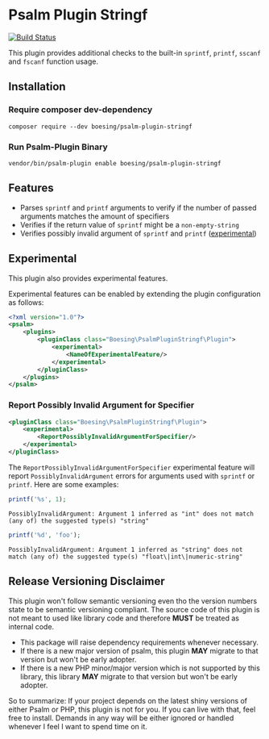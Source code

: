 # Psalm Plugin Stringf

[![Build Status](https://github.com/boesing/psalm-plugin-stringf/actions/workflows/continuous-integration.yml/badge.svg)](https://github.com/boesing/psalm-plugin-stringf/actions/workflows/continuous-integration.yml)

This plugin provides additional checks to the built-in `sprintf`, `printf`, `sscanf` and `fscanf` function usage.

## Installation

### Require composer dev-dependency

```
composer require --dev boesing/psalm-plugin-stringf
```

### Run Psalm-Plugin Binary

```
vendor/bin/psalm-plugin enable boesing/psalm-plugin-stringf
```

## Features

- Parses `sprintf` and `printf` arguments to verify if the number of passed arguments matches the amount of specifiers
- Verifies if the return value of `sprintf` might be a `non-empty-string`
- Verifies possibly invalid argument of `sprintf` and `printf` ([experimental](#report-possibly-invalid-argument-for-specifier))

## Experimental

This plugin also provides experimental features.

Experimental features can be enabled by extending the plugin configuration as follows:

```xml
<?xml version="1.0"?>
<psalm>
    <plugins>
        <pluginClass class="Boesing\PsalmPluginStringf\Plugin">
            <experimental>
                <NameOfExperimentalFeature/>
            </experimental>
        </pluginClass>
    </plugins>
</psalm>
```

### Report Possibly Invalid Argument for Specifier

```xml
<pluginClass class="Boesing\PsalmPluginStringf\Plugin">
    <experimental>
        <ReportPossiblyInvalidArgumentForSpecifier/>
    </experimental>
</pluginClass>
```

The `ReportPossiblyInvalidArgumentForSpecifier` experimental feature will report `PossiblyInvalidArgument` errors for
arguments used with `sprintf` or `printf`. Here are some examples:

```php
printf('%s', 1);
```

```
PossiblyInvalidArgument: Argument 1 inferred as "int" does not match (any of) the suggested type(s) "string"
```


```php
printf('%d', 'foo');
```

```
PossiblyInvalidArgument: Argument 1 inferred as "string" does not match (any of) the suggested type(s) "float\|int\|numeric-string"
```



## Release Versioning Disclaimer

This plugin won't follow semantic versioning even tho the version numbers state to be semantic versioning compliant.
The source code of this plugin is not meant to used like library code and therefore **MUST** be treated as internal code.
- This package will raise dependency requirements whenever necessary.
- If there is a new major version of psalm, this plugin **MAY** migrate to that version but won't be early adopter.
- If there is a new PHP minor/major version which is not supported by this library, this library **MAY** migrate to that version but won't be early adopter.

So to summarize: If your project depends on the latest shiny versions of either Psalm or PHP, this plugin is not for you. If you can live with that, feel free to install. Demands in any way will be either ignored or handled whenever I feel I want to spend time on it.

